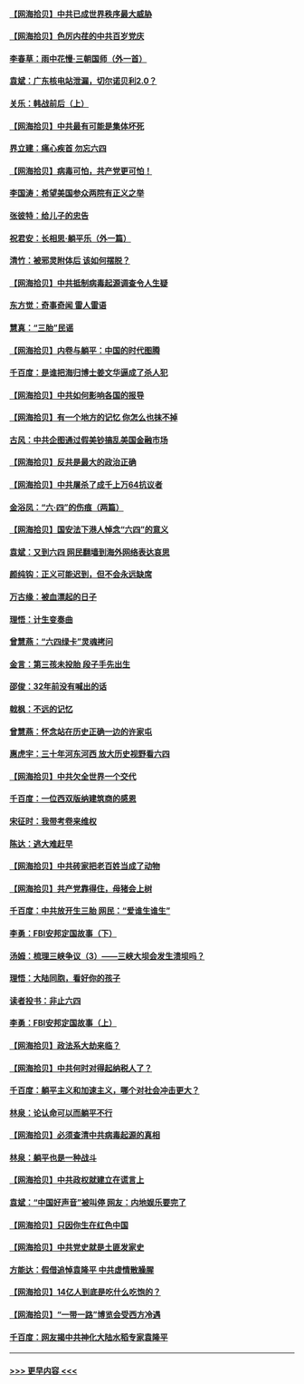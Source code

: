 #### [【网海拾贝】中共已成世界秩序最大威胁](../pages/nsc993/n13028138.md?t=06172001) 
#### [【网海拾贝】色厉内荏的中共百岁党庆](../pages/nsc993/n13025582.md?t=06172001) 
#### [李春草：雨中花慢‧三朝国师（外一首）](../pages/nsc993/n13025567.md?t=06172001) 
#### [袁斌：广东核电站泄漏，切尔诺贝利2.0？](../pages/nsc993/n13025475.md?t=06172001) 
#### [关乐：韩战前后（上）](../pages/nsc993/n13025387.md?t=06172001) 
#### [【网海拾贝】中共最有可能是集体坏死](../pages/nsc993/n13023101.md?t=06172001) 
#### [界立建：痛心疾首 勿忘六四](../pages/nsc993/n13022339.md?t=06172001) 
#### [【网海拾贝】病毒可怕，共产党更可怕！](../pages/nsc993/n13020728.md?t=06172001) 
#### [李国涛：希望美国参众两院有正义之举](../pages/nsc993/n13020674.md?t=06172001) 
#### [张彼特：给儿子的忠告](../pages/nsc993/n13018934.md?t=06172001) 
#### [祝君安：长相思‧躺平乐（外一篇）](../pages/nsc993/n13018923.md?t=06172001) 
#### [清竹：被邪灵附体后 该如何摆脱？](../pages/nsc993/n13018877.md?t=06172001) 
#### [【网海拾贝】中共抵制病毒起源调查令人生疑](../pages/nsc993/n13017785.md?t=06172001) 
#### [东方觉：奇事奇闻 雷人雷语](../pages/nsc993/n13017577.md?t=06172001) 
#### [慧真：“三胎”民谣](../pages/nsc993/n13017394.md?t=06172001) 
#### [【网海拾贝】内卷与躺平：中国的时代图腾](../pages/nsc993/n13016128.md?t=06172001) 
#### [千百度：是谁把海归博士姜文华逼成了杀人犯](../pages/nsc993/n13015218.md?t=06172001) 
#### [【网海拾贝】中共如何影响各国的报导](../pages/nsc993/n13012599.md?t=06172001) 
#### [【网海拾贝】有一个地方的记忆 你怎么也抹不掉](../pages/nsc993/n13009802.md?t=06172001) 
#### [古风：中共企图通过假美钞搞乱美国金融市场](../pages/nsc993/n13009626.md?t=06172001) 
#### [【网海拾贝】反共是最大的政治正确](../pages/nsc993/n13007051.md?t=06172001) 
#### [【网海拾贝】中共屠杀了成千上万64抗议者](../pages/nsc993/n13002713.md?t=06172001) 
#### [金浴凤：“六·四”的伤痕（两篇）](../pages/nsc993/n13001719.md?t=06172001) 
#### [【网海拾贝】国安法下港人悼念“六四”的意义](../pages/nsc993/n13001039.md?t=06172001) 
#### [袁斌：又到六四 网民翻墙到海外网络表达哀思](../pages/nsc993/n13000995.md?t=06172001) 
#### [颜纯钩：正义可能迟到，但不会永远缺席](../pages/nsc993/n13000920.md?t=06172001) 
#### [万古缘：被血漂起的日子](../pages/nsc993/n13000914.md?t=06172001) 
#### [理悟：计生变奏曲](../pages/nsc993/n13000414.md?t=06172001) 
#### [曾慧燕：“六四绿卡”灵魂拷问](../pages/nsc993/n13000277.md?t=06172001) 
#### [金言：第三孩未投胎 段子手先出生](../pages/nsc993/n13000215.md?t=06172001) 
#### [邵俊：32年前没有喊出的话](../pages/nsc993/n13000181.md?t=06172001) 
#### [戟枫：不远的记忆](../pages/nsc993/n13000121.md?t=06172001) 
#### [曾慧燕：怀念站在历史正确一边的许家屯](../pages/nsc993/n13000073.md?t=06172001) 
#### [惠虎宇：三十年河东河西 放大历史视野看六四](../pages/nsc993/n13000018.md?t=06172001) 
#### [【网海拾贝】中共欠全世界一个交代](../pages/nsc993/n12998706.md?t=06172001) 
#### [千百度：一位西双版纳建筑商的感恩](../pages/nsc993/n12998487.md?t=06172001) 
#### [宋征时：我带考卷来维权](../pages/nsc993/n12994088.md?t=06172001) 
#### [陈达：逃大难赶早](../pages/nsc993/n12993569.md?t=06172001) 
#### [【网海拾贝】中共砖家把老百姓当成了动物](../pages/nsc993/n12993483.md?t=06172001) 
#### [【网海拾贝】共产党靠得住，母猪会上树](../pages/nsc993/n12990730.md?t=06172001) 
#### [千百度：中共放开生三胎 网民：“爱谁生谁生”](../pages/nsc993/n12990644.md?t=06172001) 
#### [李勇：FBI安邦定国故事（下）](../pages/nsc993/n12987854.md?t=06172001) 
#### [汤姆：梳理三峡争议（3）——三峡大坝会发生溃坝吗？](../pages/nsc993/n12989806.md?t=06172001) 
#### [理悟：大陆同胞，看好你的孩子](../pages/nsc993/n12989778.md?t=06172001) 
#### [读者投书：非止六四](../pages/nsc993/n12989673.md?t=06172001) 
#### [李勇：FBI安邦定国故事（上）](../pages/nsc993/n12987749.md?t=06172001) 
#### [【网海拾贝】政法系大劫来临？](../pages/nsc993/n12987596.md?t=06172001) 
#### [【网海拾贝】中共何时对得起纳税人了？](../pages/nsc993/n12985578.md?t=06172001) 
#### [千百度：躺平主义和加速主义，哪个对社会冲击更大？](../pages/nsc993/n12985512.md?t=06172001) 
#### [林泉：论认命可以而躺平不行](../pages/nsc993/n12985505.md?t=06172001) 
#### [【网海拾贝】必须查清中共病毒起源的真相](../pages/nsc993/n12984276.md?t=06172001) 
#### [林泉：躺平也是一种战斗](../pages/nsc993/n12984194.md?t=06172001) 
#### [【网海拾贝】中共政权就建立在谎言上](../pages/nsc993/n12981880.md?t=06172001) 
#### [袁斌：“中国好声音”被叫停 网友：内地娱乐要完了](../pages/nsc993/n12981826.md?t=06172001) 
#### [【网海拾贝】只因你生在红色中国](../pages/nsc993/n12979096.md?t=06172001) 
#### [【网海拾贝】中共党史就是土匪发家史](../pages/nsc993/n12976478.md?t=06172001) 
#### [方能达：假借追悼袁隆平 中共虚情散臊腥](../pages/nsc993/n12976396.md?t=06172001) 
#### [【网海拾贝】14亿人到底是吃什么吃饱的？](../pages/nsc993/n12974125.md?t=06172001) 
#### [【网海拾贝】“一带一路”博览会受西方冷遇](../pages/nsc993/n12971787.md?t=06172001) 
#### [千百度：网友揭中共神化大陆水稻专家袁隆平](../pages/nsc993/n12971733.md?t=06172001) 

----
#### [ >>> 更早内容 <<< ](../indexes/nsc993-earlier.md)
